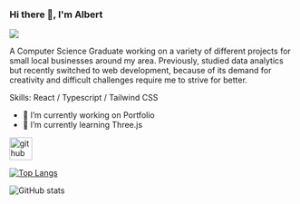 ### Hi there 👋, I'm Albert
![](https://res.cloudinary.com/mycreativeshop/image/upload/v1/public/egvn2olqsjtapjn2ytuh)

A Computer Science Graduate working on a variety of different projects for small local businesses around my area. Previously, studied data analytics but recently switched to web development, because of its demand for creativity and difficult challenges require me to strive for better.

Skills: React / Typescript / Tailwind CSS

- 🔭 I’m currently working on Portfolio 
- 🌱 I’m currently learning Three.js 


[<img src='https://cdn.jsdelivr.net/npm/simple-icons@3.0.1/icons/github.svg' alt='github' height='40'>](https://github.com/alberyt)  

[![Top Langs](https://github-readme-stats.vercel.app/api/top-langs/?username=alberyt)](https://github.com/anuraghazra/github-readme-stats)

![GitHub stats](https://github-readme-stats.vercel.app/api?username=alberyt&show_icons=true&count_private=true)  

